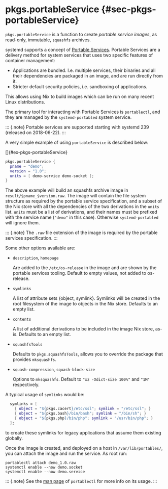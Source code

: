 # pkgs.portableService {#sec-pkgs-portableService}

`pkgs.portableService` is a function to create _portable service images_,
as read-only, immutable, `squashfs` archives.

systemd supports a concept of [Portable Services](https://systemd.io/PORTABLE_SERVICES/).
Portable Services are a delivery method for system services that uses two specific features of container management:

* Applications are bundled. I.e. multiple services, their binaries and
  all their dependencies are packaged in an image, and are run directly from it.
* Stricter default security policies, i.e. sandboxing of applications.

This allows using Nix to build images which can be run on many recent Linux distributions.

The primary tool for interacting with Portable Services is `portablectl`,
and they are managed by the `systemd-portabled` system service.

::: {.note}
Portable services are supported starting with systemd 239 (released on 2018-06-22).
:::

A very simple example of using `portableService` is described below:

[]{#ex-pkgs-portableService}

```nix
pkgs.portableService {
  pname = "demo";
  version = "1.0";
  units = [ demo-service demo-socket ];
}
```

The above example will build an squashfs archive image in `result/$pname_$version.raw`. The image will contain the
file system structure as required by the portable service specification, and a subset of the Nix store with all the
dependencies of the two derivations in the `units` list.
`units` must be a list of derivations, and their names must be prefixed with the service name (`"demo"` in this case).
Otherwise `systemd-portabled` will ignore them.

::: {.note}
The `.raw` file extension of the image is required by the portable services specification.
:::

Some other options available are:
- `description`, `homepage`

  Are added to the `/etc/os-release` in the image and are shown by the portable services tooling.
  Default to empty values, not added to os-release.
- `symlinks`

  A list of attribute sets {object, symlink}. Symlinks will be created  in the root filesystem of the image to
  objects in the Nix store. Defaults to an empty list.
- `contents`

  A list of additional derivations to be included in the image Nix store, as-is. Defaults to an empty list.
- `squashfsTools`

  Defaults to `pkgs.squashfsTools`, allows you to override the package that provides `mksquashfs`.
- `squash-compression`, `squash-block-size`

  Options to `mksquashfs`. Default to `"xz -Xdict-size 100%"` and `"1M"` respectively.

A typical usage of `symlinks` would be:
```nix
  symlinks = [
    { object = "${pkgs.cacert}/etc/ssl"; symlink = "/etc/ssl"; }
    { object = "${pkgs.bash}/bin/bash"; symlink = "/bin/sh"; }
    { object = "${pkgs.php}/bin/php"; symlink = "/usr/bin/php"; }
  ];
```
to create these symlinks for legacy applications that assume them existing globally.

Once the image is created, and deployed on a host in `/var/lib/portables/`, you can attach the image and run the service. As root run:
```console
portablectl attach demo_1.0.raw
systemctl enable --now demo.socket
systemctl enable --now demo.service
```
::: {.note}
See the [man page](https://www.freedesktop.org/software/systemd/man/portablectl.html) of `portablectl` for more info on its usage.
:::
